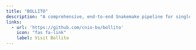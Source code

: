 ```yaml
---
title: "BOLLITO"
description: "A comprehensive, end-to-end Snakemake pipeline for single cell RNA-seq."
links:
  - url: 'https://github.com/cnio-bu/bollito'
    icon: "fas fa-link"
    label: Visit Bollito
---
```

